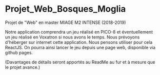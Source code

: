 # Projet_Web_Bosques_Moglia
Projet de "Web" en master MIAGE M2 INTENSE (2018-2019)

Notre application comprendra un jeu réalisé en PICO-8 et éventuellement un jeu réalisé en Voxatron si nous avons le temps. Nous prévoyons d'héberger sur internet cette application. Nous pensons utiliser pour cela ReactJS. On pourra ainsi lancer le jeu depuis une page web, disponible via github pages.

(Davantages de détails seront apportés au ReadMe au fur et à mesure que le projet avance.)
